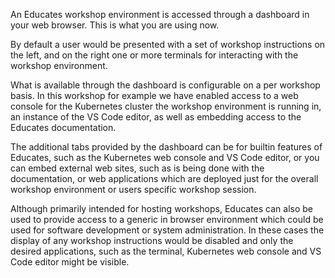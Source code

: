 An Educates workshop environment is accessed through a dashboard in your web browser. This is what you are using now.

By default a user would be presented with a set of workshop instructions on the left, and on the right one or more terminals for interacting with the workshop environment.

What is available through the dashboard is configurable on a per workshop basis. In this workshop for example we have enabled access to a web console for the Kubernetes cluster the workshop environment is running in, an instance of the VS Code editor, as well as embedding access to the Educates documentation.

The additional tabs provided by the dashboard can be for builtin features of Educates, such as the Kubernetes web console and VS Code editor, or you can embed external web sites, such as is being done with the documentation, or web applications which are deployed just for the overall workshop environment or users specific workshop session.

Although primarily intended for hosting workshops, Educates can also be used to provide access to a generic in browser environment which could be used for software development or system administration. In these cases the display of any workshop instructions would be disabled and only the desired applications, such as the terminal, Kubernetes web console and VS Code editor might be visible.
